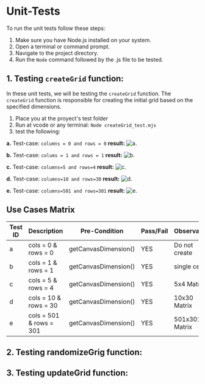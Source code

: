 # Unit-Tests

To run the unit tests follow these steps:

1. Make sure you have Node.js installed on your system.
2. Open a terminal or command prompt.
3. Navigate to the project directory.
4. Run the `Node` command followed by the .js file to be tested.


## 1. Testing `createGrid` function:

In these unit tests, we will be testing the `createGrid` function. The `createGrid` function is responsible for creating the initial grid based on the specified dimensions.
1. Place you at the proyect's test folder 
2. Run at vcode or any terminal: `Node createGrid_test.mjs`  
3. test the following:

**a.** Test-case: `columns = 0 and rows = 0`
**result:** 
![a.](./test/img/1.a-test.png)

**b.** Test-case: `colums = 1 and rows = 1`
**result:**
![b.](./test/img/1.b-test.png)

**c.** Test-case: `columns=5 and rows=4`
**result:**
![c.](./test/img/1.c-test.png)

**d.** Test-case: `columns=10 and rows=30`
**result:**
![d.](./test/img/1.d-test.png)

**e.** Test-case: `columns=501 and rows=301`
**result:**
![e.](./test/img/1.e-test.png)

## Use Cases Matrix

| Test ID | Description           | Pre-Condition        | Pass/Fail | Observation  |  
| --------| --------------------- | -------------------- | --------- |--------------|
| a       | cols = 0 & rows = 0   | getCanvasDimension() |   YES     | Do not create |                 
| b       | cols = 1 & rows = 1   | getCanvasDimension() |   YES     | single cell  |             
| c       | cols = 5 & rows = 4   | getCanvasDimension() |   YES     |   5x4 Matrix |                   
| d       | cols = 10 & rows = 30 | getCanvasDimension() |   YES     |  10x30 Matrix |                    
| e       | cols = 501 & rows = 301 | getCanvasDimension() |   YES     | 501x301 Matrix             |         



## 2. Testing randomizeGrig function:
## 3. Testing updateGrid function:
